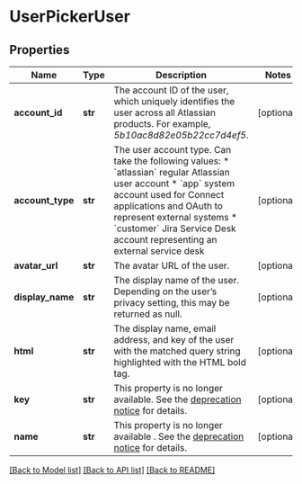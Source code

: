 # UserPickerUser

## Properties
Name | Type | Description | Notes
------------ | ------------- | ------------- | -------------
**account_id** | **str** | The account ID of the user, which uniquely identifies the user across all Atlassian products. For example, *5b10ac8d82e05b22cc7d4ef5*. | [optional] 
**account_type** | **str** | The user account type. Can take the following values:   *  &#x60;atlassian&#x60; regular Atlassian user account  *  &#x60;app&#x60; system account used for Connect applications and OAuth to represent external systems  *  &#x60;customer&#x60; Jira Service Desk account representing an external service desk | [optional] 
**avatar_url** | **str** | The avatar URL of the user. | [optional] 
**display_name** | **str** | The display name of the user. Depending on the user’s privacy setting, this may be returned as null. | [optional] 
**html** | **str** | The display name, email address, and key of the user with the matched query string highlighted with the HTML bold tag. | [optional] 
**key** | **str** | This property is no longer available. See the [deprecation notice](https://developer.atlassian.com/cloud/jira/platform/deprecation-notice-user-privacy-api-migration-guide/) for details. | [optional] 
**name** | **str** | This property is no longer available . See the [deprecation notice](https://developer.atlassian.com/cloud/jira/platform/deprecation-notice-user-privacy-api-migration-guide/) for details. | [optional] 

[[Back to Model list]](../README.md#documentation-for-models) [[Back to API list]](../README.md#documentation-for-api-endpoints) [[Back to README]](../README.md)


